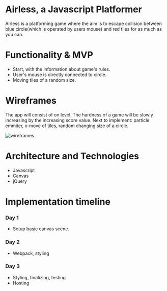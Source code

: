 # Airless, a Javascript Platformer

Airless is a platforming game where the aim is to escape collision between blue circle(which is operated by users mouse) and red tiles for as much as you can.


# Functionality & MVP

* Start, with the information about game's rules.
* User's mouse is directly connected to circle.
* Moving tiles of a random size.

# Wireframes

The app will consist of on level. The hardness of a game will be slowly increasing by the increasing score value. Next to implement: particle emmiter, x-move of tiles, random changing size of a circle.

![wireframes](https://s3.us-east-2.amazonaws.com/clone-app-dev/wire1.png)

# Architecture and Technologies

* Javascript
* Canvas
* jQuery

# Implementation timeline

### Day 1
* Setup basic canvas scene.

### Day 2
* Webpack, styling

### Day 3
* Styling, finalizing, testing
* Hosting
